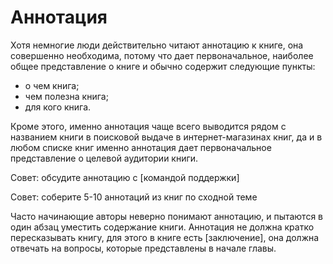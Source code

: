 # Аннотация

Хотя немногие люди действительно читают аннотацию к книге, она
совершенно необходима, потому что дает первоначальное, наиболее общее
представление о книге и обычно содержит следующие пункты:
- о чем книга;
- чем полезна книга;
- для кого книга.

Кроме этого, именно аннотация чаще всего выводится рядом с названием
книги в поисковой выдаче в интернет-магазинах книг, да и в любом
списке книг именно аннотация дает первоначальное представление о
целевой аудитории книги.

Совет: обсудите аннотацию с [командой поддержки]

Совет: соберите 5-10 аннотаций из книг по сходной теме

Часто начинающие авторы неверно понимают аннотацию, и пытаются в один
абзац уместить содержание книги.  Аннотация не должна кратко
пересказывать книгу, для этого в книге есть [заключение], она должна
отвечать на вопросы, которые представлены в начале главы.
